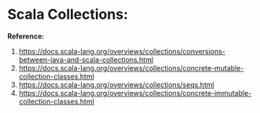 # Scala Collections: 

**Reference:**  
1. https://docs.scala-lang.org/overviews/collections/conversions-between-java-and-scala-collections.html
2. https://docs.scala-lang.org/overviews/collections/concrete-mutable-collection-classes.html
3. https://docs.scala-lang.org/overviews/collections/seqs.html
4. https://docs.scala-lang.org/overviews/collections/concrete-immutable-collection-classes.html

